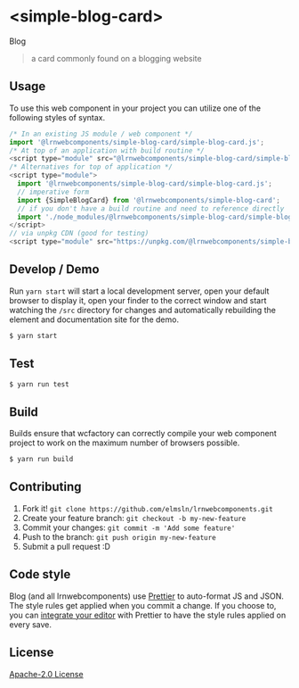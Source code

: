 # &lt;simple-blog-card&gt;

Blog
> a card commonly found on a blogging website

## Usage
To use this web component in your project you can utilize one of the following styles of syntax.

```js
/* In an existing JS module / web component */
import '@lrnwebcomponents/simple-blog-card/simple-blog-card.js';
/* At top of an application with build routine */
<script type="module" src="@lrnwebcomponents/simple-blog-card/simple-blog-card.js"></script>
/* Alternatives for top of application */
<script type="module">
  import '@lrnwebcomponents/simple-blog-card/simple-blog-card.js';
  // imperative form
  import {SimpleBlogCard} from '@lrnwebcomponents/simple-blog-card';
  // if you don't have a build routine and need to reference directly
  import './node_modules/@lrnwebcomponents/simple-blog-card/simple-blog-card.js';
</script>
// via unpkg CDN (good for testing)
<script type="module" src="https://unpkg.com/@lrnwebcomponents/simple-blog-card/simple-blog-card.js"></script>
```

## Develop / Demo
Run `yarn start` will start a local development server, open your default browser to display it, open your finder to the correct window and start watching the `/src` directory for changes and automatically rebuilding the element and documentation site for the demo.
```bash
$ yarn start
```

## Test

```bash
$ yarn run test
```

## Build
Builds ensure that wcfactory can correctly compile your web component project to
work on the maximum number of browsers possible.
```bash
$ yarn run build
```

## Contributing

1. Fork it! `git clone https://github.com/elmsln/lrnwebcomponents.git`
2. Create your feature branch: `git checkout -b my-new-feature`
3. Commit your changes: `git commit -m 'Add some feature'`
4. Push to the branch: `git push origin my-new-feature`
5. Submit a pull request :D

## Code style

Blog (and all lrnwebcomponents) use [Prettier][prettier] to auto-format JS and JSON.  The style rules get applied when you commit a change.  If you choose to, you can [integrate your editor][prettier-ed] with Prettier to have the style rules applied on every save.

[prettier]: https://github.com/prettier/prettier/
[prettier-ed]: https://github.com/prettier/prettier/#editor-integration
[polyserve]: https://github.com/Polymer/polyserve
[web-component-tester]: https://github.com/Polymer/web-component-tester

## License
[Apache-2.0 License](http://opensource.org/licenses/Apache-2.0)